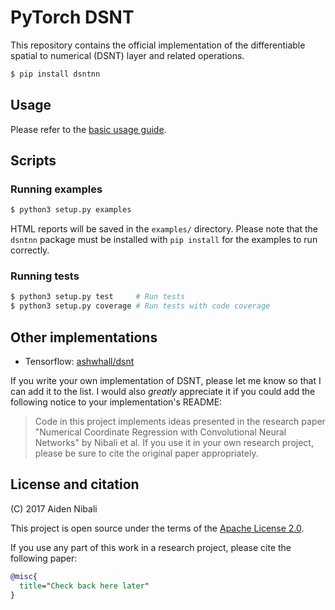 # PyTorch DSNT

This repository contains the official implementation of the differentiable
spatial to numerical (DSNT) layer and related operations.

```bash
$ pip install dsntnn
```

## Usage

Please refer to the [basic usage guide](examples/basic_usage.md).

## Scripts

### Running examples

```bash
$ python3 setup.py examples
```

HTML reports will be saved in the `examples/` directory. Please note that the `dsntnn` package must
be installed with `pip install` for the examples to run correctly.

### Running tests

```bash
$ python3 setup.py test     # Run tests
$ python3 setup.py coverage # Run tests with code coverage
```

## Other implementations

* Tensorflow: [ashwhall/dsnt](https://github.com/ashwhall/dsnt)

If you write your own implementation of DSNT, please let me know so that I can add it to
the list. I would also *greatly* appreciate it if you could add the following notice
to your implementation's README:

> Code in this project implements ideas presented in the research paper
> "Numerical Coordinate Regression with Convolutional Neural Networks" by Nibali et al.
> If you use it in your own research project, please be sure to cite the
> original paper appropriately.

## License and citation

(C) 2017 Aiden Nibali

This project is open source under the terms of the
[Apache License 2.0](https://www.apache.org/licenses/LICENSE-2.0.html).

If you use any part of this work in a research project, please cite the following paper:

```bibtex
@misc{
  title="Check back here later"
}
```
